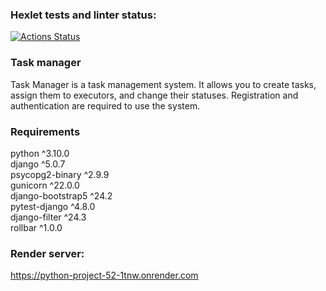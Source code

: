 ### Hexlet tests and linter status:
[![Actions Status](https://github.com/thrtth/python-project-52/actions/workflows/hexlet-check.yml/badge.svg)](https://github.com/thrtth/python-project-52/actions)

### Task manager

Task Manager is a task management system.
It allows you to create tasks, assign them to executors,
and change their statuses.
Registration and authentication are required to use the system.

### Requirements

python ^3.10.0  
django ^5.0.7  
psycopg2-binary ^2.9.9  
gunicorn ^22.0.0  
django-bootstrap5 ^24.2  
pytest-django ^4.8.0  
django-filter ^24.3  
rollbar ^1.0.0  

### Render server:
https://python-project-52-1tnw.onrender.com  
